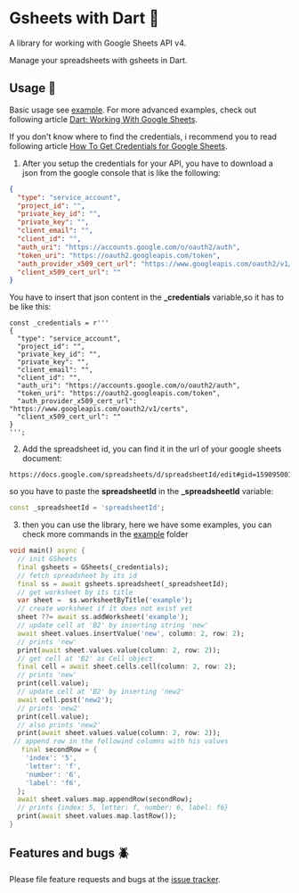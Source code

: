 # Gsheets with Dart :page_facing_up:

A library for working with Google Sheets API v4.

Manage your spreadsheets with gsheets in Dart.

## Usage :wrench:

Basic usage see [example][example]. For more advanced examples, check out following article [Dart: Working With Google Sheets][tutorial].

If you don't know where to find the credentials, i recommend you to read following article [How To Get Credentials for Google Sheets][credentials].

1. After you setup the credentials for your API, you have to download a json from the google console that is like the following:

 ```json
 {
   "type": "service_account",
   "project_id": "",
   "private_key_id": "",
   "private_key": "",
   "client_email": "",
   "client_id": "",
   "auth_uri": "https://accounts.google.com/o/oauth2/auth",
   "token_uri": "https://oauth2.googleapis.com/token",
   "auth_provider_x509_cert_url": "https://www.googleapis.com/oauth2/v1/certs",
   "client_x509_cert_url": ""
 }
 ```

 You have to insert that json content in the **\_credentials** variable,so it has to be like this:

 ```
 const _credentials = r'''
 {
   "type": "service_account",
   "project_id": "",
   "private_key_id": "",
   "private_key": "",
   "client_email": "",
   "client_id": "",
   "auth_uri": "https://accounts.google.com/o/oauth2/auth",
   "token_uri": "https://oauth2.googleapis.com/token",
   "auth_provider_x509_cert_url": "https://www.googleapis.com/oauth2/v1/certs",
   "client_x509_cert_url": ""
 }
 ''';
 ```

 2. Add the spreadsheet id, you can find it in the url of your google sheets document:

 ```
 https://docs.google.com/spreadsheets/d/spreadsheetId/edit#gid=1590950017
 ```

 so you have to paste the **spreadsheetId** in the **\_spreadsheetId** variable:

 ```dart
 const _spreadsheetId = 'spreadsheetId';
 ```

 3. then you can use the library, here we have some examples, you can check more commands in the [example] folder

 ```dart
 void main() async {
   // init GSheets
   final gsheets = GSheets(_credentials);
   // fetch spreadsheet by its id
   final ss = await gsheets.spreadsheet(_spreadsheetId);
   // get worksheet by its title
   var sheet =  ss.worksheetByTitle('example');
   // create worksheet if it does not exist yet
   sheet ??= await ss.addWorksheet('example');
   // update cell at 'B2' by inserting string 'new'
   await sheet.values.insertValue('new', column: 2, row: 2);
   // prints 'new'
   print(await sheet.values.value(column: 2, row: 2));
   // get cell at 'B2' as Cell object
   final cell = await sheet.cells.cell(column: 2, row: 2);
   // prints 'new'
   print(cell.value);
   // update cell at 'B2' by inserting 'new2'
   await cell.post('new2');
   // prints 'new2'
   print(cell.value);
   // also prints 'new2'
   print(await sheet.values.value(column: 2, row: 2));
  // append row in the followind columns with his values
    final secondRow = {
     'index': '5',
     'letter': 'f',
     'number': '6',
     'label': 'f6',
   };
   await sheet.values.map.appendRow(secondRow);
   // prints {index: 5, letter: f, number: 6, label: f6}
   print(await sheet.values.map.lastRow());
 }
 ```

## Features and bugs :beetle:

Please file feature requests and bugs at the [issue tracker][tracker].

[tracker]: https://github.com/a-marenkov/gsheets/issues
[example]: https://pub.dev/packages/gsheets#-example-tab-
[credentials]: https://medium.com/@a.marenkov/how-to-get-credentials-for-google-sheets-456b7e88c430
[tutorial]: https://medium.com/@a.marenkov/dart-working-with-google-sheets-793ed322daa0